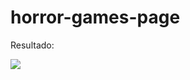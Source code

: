# horror-games-page

Resultado: <br>
<div>
  <img src="https://cdn.discordapp.com/attachments/701164137081733201/999435433383575646/921e35daf8843951fb001b4eabfa4fbb-min.gif">
</div>
